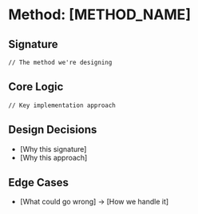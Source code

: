 # Method: [METHOD_NAME]

## Signature
```language
// The method we're designing
```

## Core Logic
```language
// Key implementation approach
```

## Design Decisions
* [Why this signature]
* [Why this approach]

## Edge Cases
* [What could go wrong] → [How we handle it]